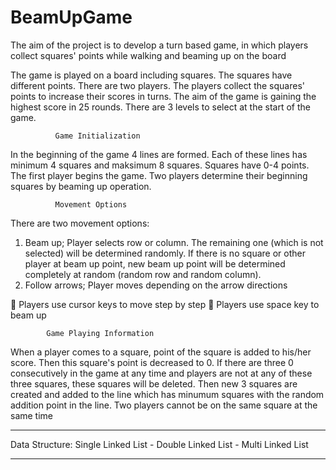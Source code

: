 # BeamUpGame
The aim of the project is to develop a turn based game,  in which players collect squares' points while walking and  beaming up on the board

The game is played on a board including squares. The squares have different points. There are two players.
The players collect the squares' points to increase their scores in turns. The aim of the game is gaining the
highest score in 25 rounds. There are 3 levels to select at the start of the game.

              Game Initialization
In the beginning of the game 4 lines are formed. Each of these lines has minimum 4 squares and maksimum
8 squares. Squares have 0-4 points. The first player begins the game. Two players determine their beginning
squares by beaming up operation.

              Movement Options
There are two movement options:
1. Beam up; Player selects row or column. The remaining one (which is not selected) will be
determined randomly. If there is no square or other player at beam up point, new beam up point
will be determined completely at random (random row and random column).
2. Follow arrows; Player moves depending on the arrow directions
  
   Players use cursor keys to move step by step
   Players use space key to beam up

            Game Playing Information
When a player comes to a square, point of the square is added to
his/her score. Then this square's point is decreased to 0. If there are three 0 consecutively in the game at
any time and players are not at any of these three squares, these squares will be deleted. Then new 3
squares are created and added to the line which has minumum squares with the random addition point in
the line. Two players cannot be on the same square at the same time
**************************
Data Structure: Single Linked List - Double Linked List - Multi Linked List
**************************
